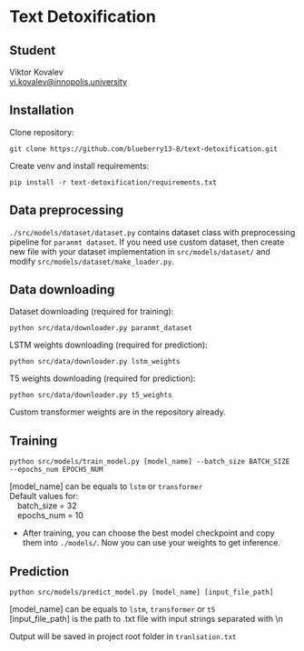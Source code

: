 # Text Detoxification

## Student 
Viktor Kovalev<br>
vi.kovalev@innopolis.university

## Installation
Clone repository:
```
git clone https://github.com/blueberry13-8/text-detoxification.git
```
Create venv and install requirements:
```
pip install -r text-detoxification/requirements.txt
```

## Data preprocessing
`./src/models/dataset/dataset.py` contains dataset class with preprocessing pipeline for `paranmt dataset`.
If you need use custom dataset, then create new file with your dataset implementation in `src/models/dataset/` and modify `src/models/dataset/make_loader.py`.

## Data downloading
Dataset downloading (required for training):
```
python src/data/downloader.py paranmt_dataset
```

LSTM weights downloading (required for prediction):
```
python src/data/downloader.py lstm_weights
```

T5 weights downloading (required for prediction):
```
python src/data/downloader.py t5_weights
```

Custom transformer weights are in the repository already.

## Training
```
python src/models/train_model.py [model_name] --batch_size BATCH_SIZE --epochs_num EPOCHS_NUM
```
[model_name] can be equals to `lstm` or `transformer`<br>
Default values for: <br>
&emsp;batch_size = 32<br>
&emsp;epochs_num = 10

- After training, you can choose the best model checkpoint and copy them into `./models/`.
Now you can use your weights to get inference.

## Prediction
```
python src/models/predict_model.py [model_name] [input_file_path]
```
[model_name] can be equals to `lstm`, `transformer` or `t5`<br>
[input_file_path] is the path to .txt file with input strings separated with \n

Output will be saved in project root folder in `tranlsation.txt`